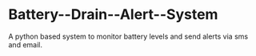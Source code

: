 # Battery--Drain--Alert--System
A python based system to monitor battery levels and send  alerts via sms and email.
